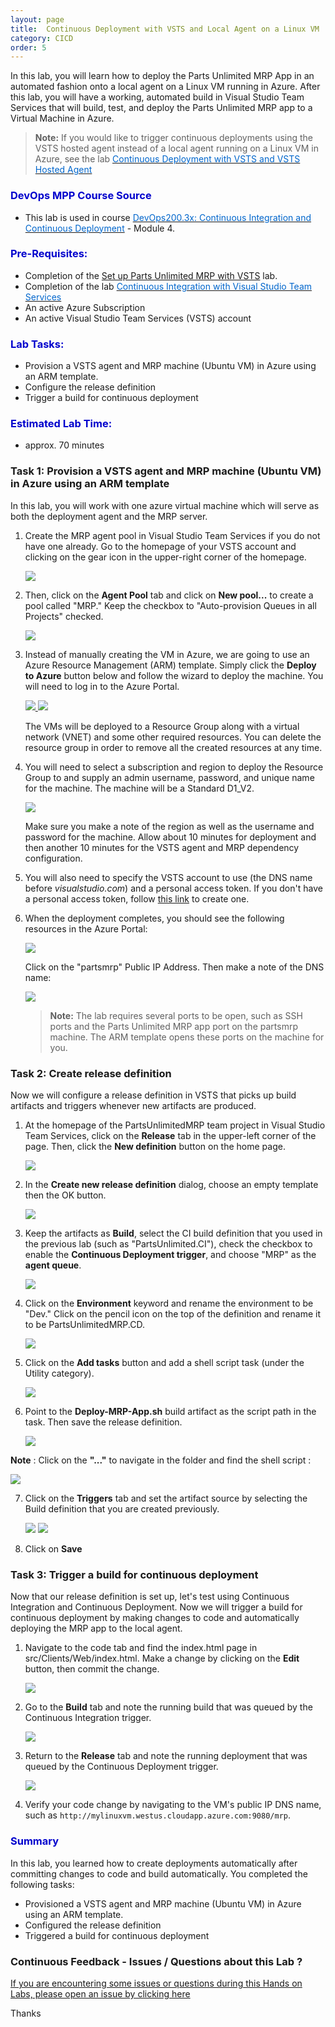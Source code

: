```yaml
---
layout: page
title:  Continuous Deployment with VSTS and Local Agent on a Linux VM
category: CICD
order: 5
---
```



In this lab, you will learn how to deploy the Parts Unlimited MRP App in an automated fashion onto a local agent on a Linux VM running in Azure. After this lab, you will have a working, automated build in Visual Studio Team Services that will build, test, and deploy the Parts Unlimited MRP app to a Virtual Machine in Azure.

>**Note:** If you would like to trigger continuous deployments using the VSTS hosted agent instead of a local agent running on a Linux VM in Azure, see the lab <a href="https://microsoft.github.io/PartsUnlimitedMRP/cicd/200.3x-CICD-CDwithHostedAgent.html" target="_blank"><span style="color: #0066cc;" color="#0066cc">Continuous Deployment with VSTS and VSTS Hosted Agent </span></a>  



<h3><span style="color: #0000CD;">DevOps MPP Course Source </span></h3>

- This lab is used in course <a href="https://www.edx.org/course/continuous-integration-continuous-microsoft-devops200-3x-0" target="_blank"><span style="color: #0066cc;" color="#0066cc">DevOps200.3x: Continuous Integration and Continuous Deployment</span></a> - Module 4.



<h3><span style="color: #0000CD;">  Pre-Requisites:</span></h3>

- Completion of the [Set up Parts Unlimited MRP with VSTS](https://microsoft.github.io/PartsUnlimitedMRP/pandp/200.1x-PandP-PUMRPSetupVSTS.html) lab.
- Completion of the lab <a href="https://microsoft.github.io/PartsUnlimitedMRP/cicd/200.3x-CICD-CI.html" target="_blank"><span style="color: #0066cc;" color="#0066cc">Continuous Integration with Visual Studio Team Services</span></a>
- An active Azure Subscription
- An active Visual Studio Team Services (VSTS) account



<h3><span style="color: #0000CD;"> Lab Tasks:</span></h3>


- Provision a VSTS agent and MRP machine (Ubuntu VM) in Azure using an ARM template.
- Configure the release definition
- Trigger a build for continuous deployment



<h3><span style="color: #0000CD;">Estimated Lab Time:</span></h3>

- approx. 70 minutes  



### Task 1: Provision a VSTS agent and MRP machine (Ubuntu VM) in Azure using an ARM template 

In this lab, you will work with one azure virtual machine which will serve as both the deployment agent and the MRP server.

1. Create the MRP agent pool in Visual Studio Team Services if you do not have one already. Go to the homepage of your VSTS account and clicking on the gear icon in the upper-right corner of the homepage.

	![](<../assets/cdlocalagent-jan2018/vsts_gear_icon.png>)

2. Then, click on the **Agent Pool** tab and click on **New pool...** to create a pool called "MRP." Keep the checkbox to "Auto-provision Queues in all Projects" checked.

    ![](<../assets/cdlocalagent-jan2018/create_agent_pool.png>) 

3. Instead of manually creating the VM in Azure, we are going to use an Azure Resource Management (ARM) template. Simply click the **Deploy to Azure** button below and follow the wizard to deploy the machine. You will need to log in to the Azure Portal.
                                                                    
    <a href="https://portal.azure.com/#create/Microsoft.Template/uri/https%3A%2F%2Fraw.githubusercontent.com%2FMicrosoft%2FPartsUnlimitedMRP%2Fmaster%2Fdocs%2FHOL_Continuous-Deployment-Using-Custom-Agent%2Fenv%2FContinuousDeploymentCustomAgentPartsUnlimitedMRP.json" target="_blank">
        <img src="http://azuredeploy.net/deploybutton.png"/>
    </a>
    <a href="http://armviz.io/#/?load=https%3A%2F%2Fraw.githubusercontent.com%2FMicrosoft%2FPartsUnlimitedMRP%2Fmaster%2Fdocs%2FHOL_Continuous-Deployment-Using-Custom-Agent%2Fenv%2FContinuousDeploymentCustomAgentPartsUnlimitedMRP.json" target="_blank">
        <img src="http://armviz.io/visualizebutton.png"/>
    </a>

    The VMs will be deployed to a Resource Group along with a virtual network (VNET) and some other required resources. You can 
    delete the resource group in order to remove all the created resources at any time.

4. You will need to select a subscription and region to deploy the Resource Group to and supply an admin username, password, and unique name for the machine. The machine will be a Standard D1_V2.

    ![](<../assets/cdlocalagent-jan2018/set_arm_parameters.png>)

    Make sure you make a note of the region as well as the username and password for the machine. Allow about 10 minutes for deployment and then another 10 minutes for the VSTS agent and MRP dependency configuration. 

5. You will also need to specify the VSTS account to use (the DNS name before *visualstudio.com*) and a personal access token. If you don't have a personal access token, follow [this link](https://www.visualstudio.com/en-us/docs/setup-admin/team-services/use-personal-access-tokens-to-authenticate) to create one.

6. When the deployment completes, you should see the following resources in the Azure Portal:

    ![](<../assets/cdlocalagent-jan2018/post_deployment_rg.png>)

    Click on the "partsmrp" Public IP Address. Then make a note of the DNS name:

    ![](<../assets/cdlocalagent-jan2018/public_ip_dns.png>)

    >**Note:** The lab requires several ports to be open, such as SSH ports and the Parts Unlimited MRP app port on the partsmrp machine. 
	The ARM template opens these ports on the machine for you.

### Task 2: Create release definition ###

Now we will configure a release definition in VSTS that picks up build artifacts and triggers whenever new artifacts are produced.

1. At the homepage of the PartsUnlimitedMRP team project in Visual Studio Team Services, click on the **Release** tab in the upper-left corner of the page. Then, click the **New definition** button on the home page.

    ![](<../assets/cdlocalagent-jan2018/new_release.png>)

2. In the **Create new release definition** dialog, choose an empty template then the OK button. 

    ![](<../assets/cdlocalagent-jan2018/create_empty_definition.png>)

3. Keep the artifacts as **Build**, select the CI build definition that you used in the previous lab (such as "PartsUnlimited.CI"), check the checkbox to enable the **Continuous Deployment trigger**, and choose "MRP" as the  **agent queue**.

    ![](<../assets/cdlocalagent-jan2018/choose_source_queue_new_dialog.png>) 

4. Click on the **Environment** keyword and rename the environment to be "Dev." Click on the pencil icon on the top of the definition and rename it to be PartsUnlimitedMRP.CD. 

     ![](<../assets/cdlocalagent-jan2018/change_environment_name.png>)

5. Click on the **Add tasks** button and add a shell script task (under the Utility category). 

	 ![](<../assets/cdlocalagent-jan2018/add_shell_script.png>)

6. Point to the **Deploy-MRP-App.sh** build artifact as the script path in the task. Then save the release definition. 
     
	 ![](<../assets/cdlocalagent-jan2018/add_script_path.png>)

**Note** : Click on the **"..."** to navigate in the folder and find the shell script :

![](<../assets/cdlocalagent-jan2018/CD_deploy.png>)

7. Click on the **Triggers** tab and set the artifact source by selecting the Build definition that you are created previously.

    ![](<../assets/cdlocalagent-jan2018/vsts_trig.png>)
    ![](<../assets/cdlocalagent-jan2018/vsts_CD.png>)

8. Click on **Save**
 
### Task 3: Trigger a build for continuous deployment

Now that our release definition is set up, let's test using Continuous Integration and Continuous Deployment. Now we will trigger a build for continuous deployment by making changes to code and automatically deploying the MRP app to the local agent.

1. Navigate to the code tab and find the index.html page in src/Clients/Web/index.html. Make a change by clicking on the **Edit** button, then commit the change. 

	 ![](<../assets/cdlocalagent-jan2018/commit_edited_code.png>)

2. Go to the **Build** tab and note the running build that was queued by the Continuous Integration trigger. 

	 ![](<../assets/cdlocalagent-jan2018/completed_build.png>)

3. Return to the **Release** tab and note the running deployment that was queued by the Continuous Deployment trigger. 

	 ![](<../assets/cdlocalagent-jan2018/completed_deployment.png>)

4. Verify your code change by navigating to the VM's public IP DNS name, such as `http://mylinuxvm.westus.cloudapp.azure.com:9080/mrp`.



<h3><span style="color: #0000CD;">Summary</span></h3>

In this lab, you learned how to create deployments automatically after committing changes to code and build automatically. You completed the following tasks:

- Provisioned a VSTS agent and MRP machine (Ubuntu VM) in Azure using an ARM template.
- Configured the release definition
- Triggered a build for continuous deployment

### Continuous Feedback - Issues / Questions about this Lab ?

[If you are encountering some issues or questions during this Hands on Labs, please open an issue by clicking here](https://github.com/Microsoft/PartsUnlimitedMRP/issues)

Thanks
